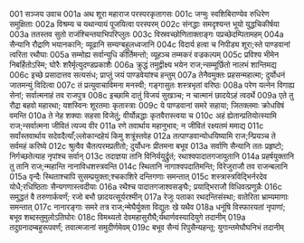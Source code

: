 001  सञ्जय उवाच
001a अथ शूरा महाराज परस्परकृतागसः
001c जग्मुः स्वशिबिराण्येव रुधिरेण समुक्षिताः
002a विश्रम्य च यथान्यायं पूजयित्वा परस्परम्
002c संनद्धाः समदृश्यन्त भूयो युद्धचिकीर्षया
003a ततस्तव सुतो राजंश्चिन्तयाभिपरिप्लुतः
003c विस्रवच्छोणिताक्ताङ्गः पप्रच्छेदम्पितामहम्
004a सैन्यानि रौद्राणि भयानकानि; व्यूढानि सम्यग्बहुलध्वजानि
004c विदार्य हत्वा च निपीड्य शूरा;स्ते पाण्डवानां त्वरिता रथौघाः
005a सम्मोह्य सर्वान्युधि कीर्तिमन्तो; व्यूहञ्च तम्मकरं वज्रकल्पम्
005c प्रविश्य भीमेन निबर्हितोऽस्मि; घोरैः शरैर्मृत्युदण्डप्रकाशैः
006a क्रुद्धं तमुद्वीक्ष्य भयेन राज;न्सम्मूर्छितो नालभं शान्तिमद्य
006c इच्छे प्रसादात्तव सत्यसंध; प्राप्तुं जयं पाण्डवेयांश्च हन्तुम्
007a तेनैवमुक्तः प्रहसन्महात्मा; दुर्योधनं जातमन्युं विदित्वा
007c तं प्रत्युवाचाविमना मनस्वी; गङ्गासुतः शस्त्रभृतां वरिष्ठः
008a परेण यत्नेन विगाह्य सेनां; सर्वात्मनाहं तव राजपुत्र
008c इच्छामि दातुं विजयं सुखञ्च; न चात्मानं छादयेऽहं त्वदर्थे
009a एते तु रौद्रा बहवो महारथा; यशस्विनः शूरतमाः कृतास्त्राः
009c ये पाण्डवानां समरे सहाया; जितक्लमाः क्रोधविषं वमन्ति
010a ते नेह शक्याः सहसा विजेतुं; वीर्योन्नद्धाः कृतवैरास्त्वया च
010c अहं ह्येतान्प्रतियोत्स्यामि राज;न्सर्वात्मना जीवितं त्यज्य वीर
011a रणे तवार्थाय महानुभाव; न जीवितं रक्ष्यतमं ममाद्य
011c सर्वांस्तवार्थाय सदेवदैत्याँ;ल्लोकान्दहेयं किमु शत्रूंस्तवेह
012a तत्पाण्डवान्योधयिष्यामि राज;न्प्रियञ्च ते सर्वमहं करिष्ये
012c श्रुत्वैव चैतत्परमप्रतीतो; दुर्योधनः प्रीतमना बभूव
013a सर्वाणि सैन्यानि ततः प्रहृष्टो; निर्गच्छतेत्याह नृपांश्च सर्वान्
013c तदाज्ञया तानि विनिर्ययुर्द्रुतं; रथाश्वपादातगजायुतानि
014a प्रहर्षयुक्तानि तु तानि राज;न्महान्ति नानाविधशस्त्रवन्ति
014c स्थितानि नागाश्वपदातिमन्ति; विरेजुराजौ तव राजन्बलानि
015a वृन्दैः स्थिताश्चापि सुसम्प्रयुक्ता;श्चकाशिरे दन्तिगणाः समन्तात्
015c शस्त्रास्त्रविद्भिर्नरदेव योधै;रधिष्ठिताः सैन्यगणास्त्वदीयाः
016a रथैश्च पादातगजाश्वसङ्घैः; प्रयाद्भिराजौ विधिवत्प्रणुन्नैः
016c समुद्धतं वै तरुणार्कवर्णं; रजो बभौ छादयत्सूर्यरश्मीन्
017a रेजुः पताका रथदन्तिसंस्था; वातेरिता भ्राम्यमाणाः समन्तात्
017c नानारङ्गाः समरे तत्र राज;न्मेघैर्युक्ता विद्युतः खे यथैव
018a धनूंषि विस्फारयतां नृपाणां; बभूव शब्दस्तुमुलोऽतिघोरः
018c विमथ्यतो देवमहासुरौघै;र्यथार्णवस्यादियुगे तदानीम्
019a तदुग्रनादम्बहुरूपवर्णं; तवात्मजानां समुदीर्णमेवम्
019c बभूव सैन्यं रिपुसैन्यहन्तृ; युगान्तमेघौघनिभं तदानीम्

